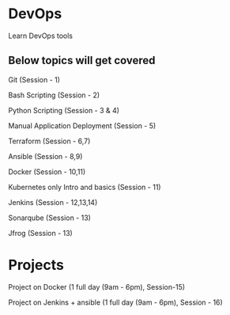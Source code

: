 # DevOps

Learn DevOps tools

Below topics will get covered
------------------------------
Git (Session - 1)

Bash Scripting (Session - 2)

Python Scripting (Session - 3 & 4)

Manual Application Deployment (Session - 5)

Terraform (Session - 6,7)

Ansible (Session - 8,9)

Docker (Session - 10,11)

Kubernetes only Intro and basics (Session - 11)

Jenkins (Session - 12,13,14)

Sonarqube (Session - 13)

Jfrog (Session - 13)

Projects
==========

Project on Docker (1 full day (9am - 6pm), Session-15)

Project on Jenkins + ansible (1 full day (9am - 6pm), Session - 16)
